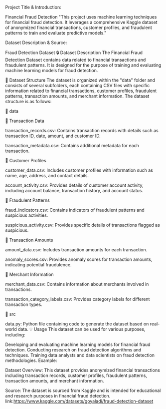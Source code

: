 Project Title & Introduction:

Financial Fraud Detection
"This project uses machine learning techniques for financial fraud detection. It leverages a comprehensive Kaggle dataset of anonymized financial transactions, customer profiles, and fraudulent patterns to train and evaluate predictive models."

Dataset Description & Source:

Fraud Detection Dataset
🔒 Dataset Description
The Financial Fraud Detection Dataset contains data related to financial transactions and fraudulent patterns. It is designed for the purpose of training and evaluating machine learning models for fraud detection.

📁 Dataset Structure
The dataset is organized within the "data" folder and consists of several subfolders, each containing CSV files with specific information related to financial transactions, customer profiles, fraudulent patterns, transaction amounts, and merchant information. The dataset structure is as follows:

📂 data

📂 Transaction Data

transaction_records.csv: Contains transaction records with details such as transaction ID, date, amount, and customer ID.

transaction_metadata.csv: Contains additional metadata for each transaction.

📂 Customer Profiles

customer_data.csv: Includes customer profiles with information such as name, age, address, and contact details.

account_activity.csv: Provides details of customer account activity, including account balance, transaction history, and account status.

📂 Fraudulent Patterns

fraud_indicators.csv: Contains indicators of fraudulent patterns and suspicious activities.

suspicious_activity.csv: Provides specific details of transactions flagged as suspicious.

📂 Transaction Amounts

amount_data.csv: Includes transaction amounts for each transaction.

anomaly_scores.csv: Provides anomaly scores for transaction amounts, indicating potential fraudulence.

📂 Merchant Information

merchant_data.csv: Contains information about merchants involved in transactions.

transaction_category_labels.csv: Provides category labels for different transaction types.

📂 src

data.py: Python file containing code to generate the dataset based on real-world data.
💡 Usage
This dataset can be used for various purposes, including:

Developing and evaluating machine learning models for financial fraud detection.
Conducting research on fraud detection algorithms and techniques.
Training data analysts and data scientists on fraud detection methodologies.
Example:

Dataset Overview:
This dataset provides anonymized financial transactions including transaction records, customer profiles, fraudulent patterns, transaction amounts, and merchant information.

Source:
The dataset is sourced from Kaggle and is intended for educational and research purposes in financial fraud detection.
link:https://www.kaggle.com/datasets/goyaladi/fraud-detection-dataset
